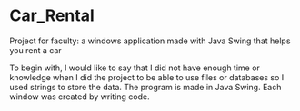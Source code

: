 # Car_Rental
Project for faculty: a windows application made with Java Swing that helps you rent a car

To begin with, I would like to say that I did not have enough time or knowledge when I did the project to be able to use files or databases so I used strings to store the data. The program is made in Java Swing. Each window was created by writing code.
